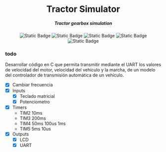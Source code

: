 <div align="center">

# Tractor Simulator

##### Tractor gearbox simulation

![Static Badge](https://img.shields.io/badge/Nucleo_F103RB-blue?style=for-the-badge&logo=stmicroelectronics)
![Static Badge](https://img.shields.io/badge/PI_4-red?style=for-the-badge&logo=raspberrypi)
![Static Badge](https://img.shields.io/badge/Assembly-gray?style=for-the-badge&logo=Assembly)
![Static Badge](https://img.shields.io/badge/Python-green?style=for-the-badge&logo=python&logoColor=white)
![Static Badge](https://img.shields.io/badge/C_language-black?style=for-the-badge&logo=c&logoColor=white)

</div>


### todo
Desarrollar código en C que permita transmitir mediante el UART los valores de velocidad del motor, velocidad del vehículo y la marcha, de un modelo del controlador de transmisión automática de un vehículo.
- [X] Cambiar frecuencia
- [X] Inputs
    - [X] Teclado matricial
    - [X] Potenciometro
- [X] Timers
    - TIM2 10ms
    - TIM3 200ms
    - TIM4 50ms 100us 1ms
    - TIM5 5ms 10us
    <!-- - TIM9 100us -->
    <!-- - TIM10 10us -->
    <!-- - TIM11 1ms -->
- [X] Outputs
    - [X] LCD
    - [X] UART
